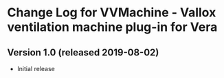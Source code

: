# Change Log for VVMachine - Vallox ventilation machine plug-in for Vera #

## Version 1.0 (released 2019-08-02)
* Initial release
